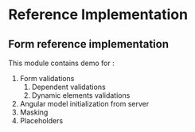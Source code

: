 Reference Implementation
========================
Form reference implementation
-----------------------------
This module contains demo for :
1. Form validations
	1. Dependent validations
	2. Dynamic elements validations
2. Angular model initialization from server
3. Masking
4. Placeholders
